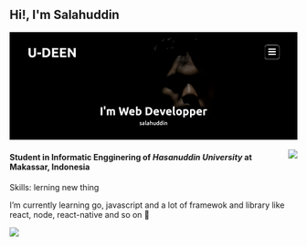 ## Hi!, I'm Salahuddin
![foto saya](https://github.com/Dinel13/Shop-App/blob/notif/github-udin.png)

<img align="right" src="https://github-readme-stats.vercel.app/api?username=dinel13&show_icons=true&hide_border=true"/>

#### Student in Informatic Engginering of _Hasanuddin University_ at Makassar, Indonesia

Skills: lerning new thing

I’m currently learning go, javascript and a lot of framewok and library like react, node, react-native and so on 🤔


<!--
**Dinel13/DInel13** is a ✨ _special_ ✨ repository because its `README.md` (this file) appears on your GitHub profile.

Here are some ideas to get you started:

- 🔭 I’m currently working on ...
- 🌱 I’m currently learning ...
- 👯 I’m looking to collaborate on ...
- 🤔 I’m looking for help with ...
- 💬 Ask me about ...
- 📫 How to reach me: ...
- 😄 Pronouns: ...
- ⚡ Fun fact: ...
-->

![](https://komarev.com/ghpvc/?username=dinel13&color=blueviolet)
